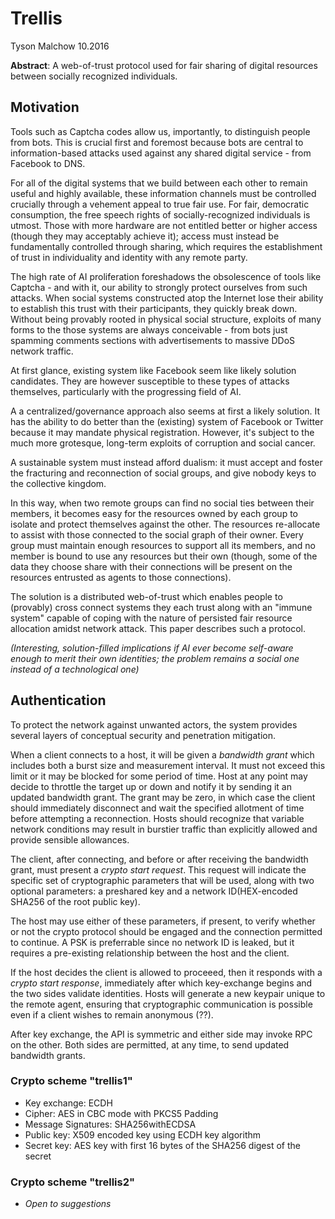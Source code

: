 
# Trellis

Tyson Malchow 10.2016

**Abstract**: A web-of-trust protocol used for fair sharing of digital resources between socially recognized
individuals.

## Motivation
Tools such as Captcha codes allow us, importantly, to distinguish people from bots. This is crucial first and foremost 
because bots are central to information-based attacks used against any shared digital service - from Facebook to DNS.

For all of the digital systems that we build between each other to remain useful and highly available, 
these information channels must be controlled crucially through a vehement appeal to true fair use. For fair, democratic
consumption, the free speech rights of socially-recognized individuals is utmost.  Those with more hardware are not entitled 
better or higher access (though they may acceptably achieve it); access must instead be fundamentally controlled through
sharing, which requires the establishment of trust in individuality and identity with any remote party. 

The high rate of AI proliferation foreshadows the obsolescence of tools like Captcha - and with it, our ability to strongly
protect ourselves from such attacks. When social systems constructed atop the Internet lose their ability to establish 
this trust with their participants, they quickly break down. Without being provably rooted in physical social structure, 
exploits of many forms to the those systems are always conceivable - from bots just spamming comments sections with advertisements
to massive DDoS network traffic.

At first glance, existing system like Facebook seem like likely solution candidates. They are however susceptible to these 
types of attacks themselves, particularly with the progressing field of AI. 

A a centralized/governance approach also seems at first a likely solution. It has the ability to do better than the (existing)
system of Facebook or Twitter because it may mandate physical registration. However, it's subject to the much more grotesque, 
long-term exploits of corruption and social cancer.

A sustainable system must instead afford dualism: it must accept and foster the fracturing and reconnection of social groups,
and give nobody keys to the collective kingdom.

In this way, when two remote groups can find no social ties between their members, it becomes easy for the resources owned 
by each group to isolate and protect themselves against the other. The resources re-allocate to assist with those connected
to the social graph of their owner. Every group must maintain enough resources to support all its members, and no member 
is bound to use any resources but their own (though, some of the data they choose share with their connections will be 
present on the resources entrusted as agents to those connections).

The solution is a distributed web-of-trust which enables people to (provably) cross connect systems they each trust along
with an "immune system" capable of coping with the nature of persisted fair resource allocation amidst network attack. This
paper describes such a protocol.

 *(Interesting, solution-filled implications if AI ever become self-aware enough to merit their own identities; the problem
 remains a social one instead of a technological one)*

## Authentication
To protect the network against unwanted actors, the system provides several layers of conceptual security and
penetration mitigation.

When a client connects to a host, it will be given a *bandwidth grant* which includes both a burst size and measurement interval. 
It must not exceed this limit or it may be blocked for some period of time. Host at any point may decide to throttle the target 
up or down and notify it by sending it an updated bandwidth grant. The grant may be zero, in which case the client should 
immediately disconnect and wait the specified allotment of time before attempting a reconnection. Hosts should recognize
that variable network conditions may result in burstier traffic than explicitly allowed and provide sensible allowances.

The client, after connecting, and before or after receiving the bandwidth grant, must present a *crypto start request*. This
request will indicate the specific set of cryptographic parameters that will be used, along with two optional parameters:
a preshared key and a network ID(HEX-encoded SHA256 of the root public key). 

The host may use either of these parameters, if present, to verify whether or not the crypto protocol should be engaged and
the connection permitted to continue. A PSK is preferrable since no network ID is leaked, but it requires a pre-existing
relationship between the host and the client.    
 
If the host decides the client is allowed to proceeed, then it responds with a *crypto start response*, immediately after 
which key-exchange begins and the two sides validate identities. Hosts will generate a new keypair unique to the 
remote agent, ensuring that cryptographic communication is possible even if a client wishes to remain anonymous (??). 
 
After key exchange, the API is symmetric and either side may invoke RPC on the other. Both sides are permitted, at any time, 
to send updated bandwidth grants.
 
### Crypto scheme "trellis1"

 - Key exchange: ECDH
 - Cipher: AES in CBC mode with PKCS5 Padding
 - Message Signatures: SHA256withECDSA
 - Public key: X509 encoded key using ECDH key algorithm
 - Secret key: AES key with first 16 bytes of the SHA256 digest of the secret
 
### Crypto scheme "trellis2"

 - *Open to suggestions*
 
 